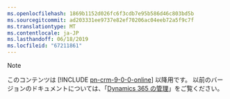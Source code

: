 ```yaml
---
ms.openlocfilehash: 1869b1152d026fc6f3cdb7e95b586d46c803bd5b
ms.sourcegitcommit: ad203331ee9737e82ef70206ac04eeb72a5f9c7f
ms.translationtype: MT
ms.contentlocale: ja-JP
ms.lasthandoff: 06/18/2019
ms.locfileid: "67211861"
---
```

> [!NOTE]
> このコンテンツは [!INCLUDE [pn-crm-9-0-0-online](../includes/pn-crm-9-0-0-online.md)] 以降用です。 以前のバージョンのドキュメントについては、「[Dynamics 365 の管理](https://technet.microsoft.com/library/dn531101.aspx)」をご覧ください。
